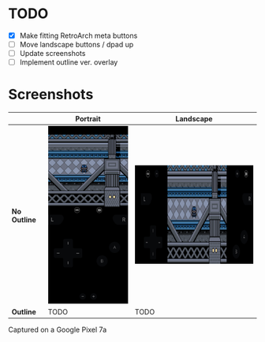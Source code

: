 # TODO
- [x] Make fitting RetroArch meta buttons
- [ ] Move landscape buttons / dpad up
- [ ] Update screenshots
- [ ] Implement outline ver. overlay

# Screenshots
|               | Portrait      | Landscape     |
| ------------- | ------------- | ------------- |
| <b> No Outline </b> | <img src="screenshots/no_outline_portrait.png" width="300" /> | <img src="screenshots/no_outline_landscape.png" height="200" /> |
| <b> Outline </b> | TODO  | TODO |

Captured on a Google Pixel 7a